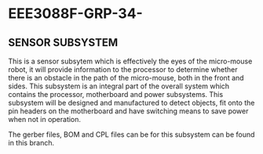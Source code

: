 # EEE3088F-GRP-34-

## SENSOR SUBSYSTEM
This is a sensor subsytem which is effectively the eyes of the micro-mouse robot, it will provide information to the processor to determine whether there is an obstacle in the path of the micro-mouse, both in the front and sides. This subsystem is an integral part of the overall system which contains the processor, motherboard and power subsystems. This subsystem will be designed and manufactured to detect objects, fit onto the pin headers on the motherboard and have switching means to save power when not in operation.

The gerber files, BOM and CPL files can be for this subsystem can be found in this branch.
